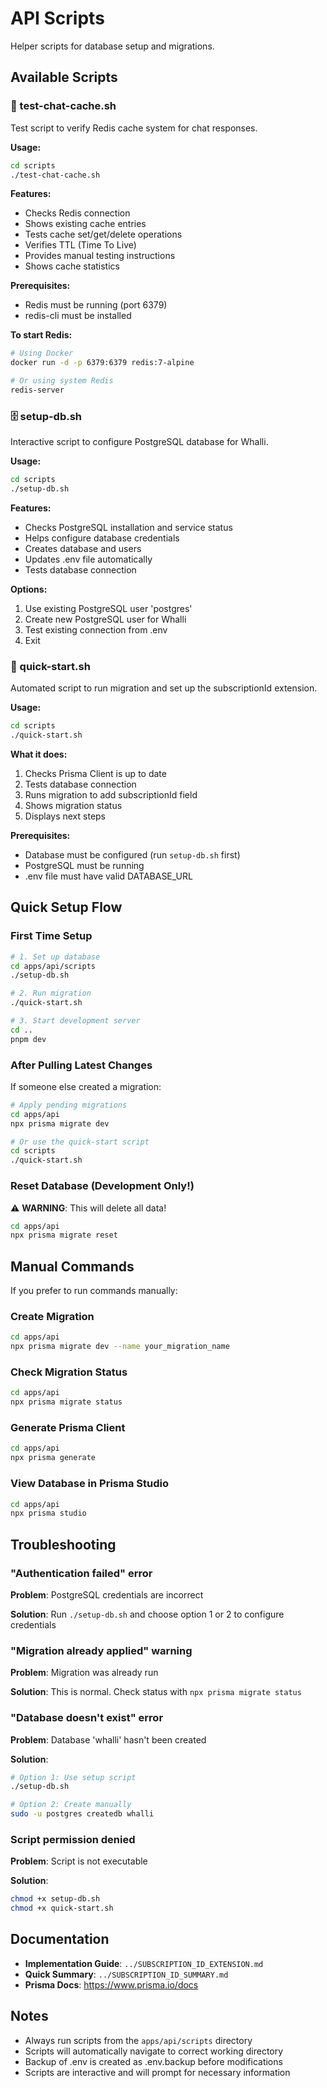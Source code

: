 # API Scripts

Helper scripts for database setup and migrations.

## Available Scripts

### 🧪 test-chat-cache.sh
Test script to verify Redis cache system for chat responses.

**Usage:**
```bash
cd scripts
./test-chat-cache.sh
```

**Features:**
- Checks Redis connection
- Shows existing cache entries
- Tests cache set/get/delete operations
- Verifies TTL (Time To Live)
- Provides manual testing instructions
- Shows cache statistics

**Prerequisites:**
- Redis must be running (port 6379)
- redis-cli must be installed

**To start Redis:**
```bash
# Using Docker
docker run -d -p 6379:6379 redis:7-alpine

# Or using system Redis
redis-server
```

### 🗄️ setup-db.sh
Interactive script to configure PostgreSQL database for Whalli.

**Usage:**
```bash
cd scripts
./setup-db.sh
```

**Features:**
- Checks PostgreSQL installation and service status
- Helps configure database credentials
- Creates database and users
- Updates .env file automatically
- Tests database connection

**Options:**
1. Use existing PostgreSQL user 'postgres'
2. Create new PostgreSQL user for Whalli
3. Test existing connection from .env
4. Exit

### 🚀 quick-start.sh
Automated script to run migration and set up the subscriptionId extension.

**Usage:**
```bash
cd scripts
./quick-start.sh
```

**What it does:**
1. Checks Prisma Client is up to date
2. Tests database connection
3. Runs migration to add subscriptionId field
4. Shows migration status
5. Displays next steps

**Prerequisites:**
- Database must be configured (run `setup-db.sh` first)
- PostgreSQL must be running
- .env file must have valid DATABASE_URL

## Quick Setup Flow

### First Time Setup

```bash
# 1. Set up database
cd apps/api/scripts
./setup-db.sh

# 2. Run migration
./quick-start.sh

# 3. Start development server
cd ..
pnpm dev
```

### After Pulling Latest Changes

If someone else created a migration:

```bash
# Apply pending migrations
cd apps/api
npx prisma migrate dev

# Or use the quick-start script
cd scripts
./quick-start.sh
```

### Reset Database (Development Only!)

⚠️ **WARNING**: This will delete all data!

```bash
cd apps/api
npx prisma migrate reset
```

## Manual Commands

If you prefer to run commands manually:

### Create Migration
```bash
cd apps/api
npx prisma migrate dev --name your_migration_name
```

### Check Migration Status
```bash
cd apps/api
npx prisma migrate status
```

### Generate Prisma Client
```bash
cd apps/api
npx prisma generate
```

### View Database in Prisma Studio
```bash
cd apps/api
npx prisma studio
```

## Troubleshooting

### "Authentication failed" error

**Problem**: PostgreSQL credentials are incorrect

**Solution**: Run `./setup-db.sh` and choose option 1 or 2 to configure credentials

### "Migration already applied" warning

**Problem**: Migration was already run

**Solution**: This is normal. Check status with `npx prisma migrate status`

### "Database doesn't exist" error

**Problem**: Database 'whalli' hasn't been created

**Solution**: 
```bash
# Option 1: Use setup script
./setup-db.sh

# Option 2: Create manually
sudo -u postgres createdb whalli
```

### Script permission denied

**Problem**: Script is not executable

**Solution**:
```bash
chmod +x setup-db.sh
chmod +x quick-start.sh
```

## Documentation

- **Implementation Guide**: `../SUBSCRIPTION_ID_EXTENSION.md`
- **Quick Summary**: `../SUBSCRIPTION_ID_SUMMARY.md`
- **Prisma Docs**: https://www.prisma.io/docs

## Notes

- Always run scripts from the `apps/api/scripts` directory
- Scripts will automatically navigate to correct working directory
- Backup of .env is created as .env.backup before modifications
- Scripts are interactive and will prompt for necessary information
